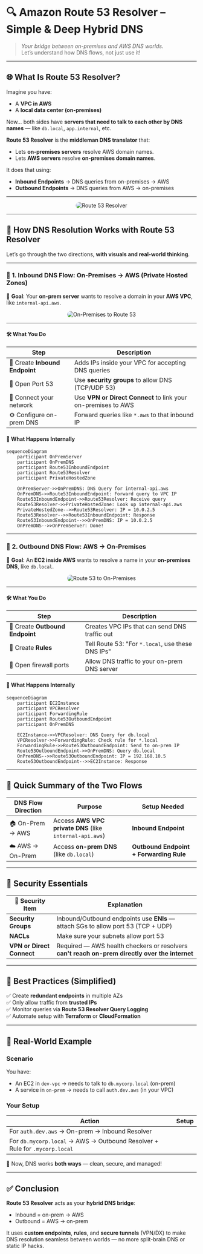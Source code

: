 # 🔍 **Amazon Route 53 Resolver – Simple & Deep Hybrid DNS**

> _Your bridge between on-premises and AWS DNS worlds._  
> Let’s understand how DNS flows, not just use it!

---

## 🌐 **What Is Route 53 Resolver?**

Imagine you have:

- A **VPC in AWS**
- A **local data center (on-premises)**

Now… both sides have **servers that need to talk to each other by DNS names** — like `db.local`, `app.internal`, etc.

**Route 53 Resolver** is the **middleman DNS translator** that:

- Lets **on-premises servers** resolve AWS domain names.
- Lets **AWS servers** resolve **on-premises domain names**.

It does that using:

- **Inbound Endpoints** → DNS queries from on-premises → AWS
- **Outbound Endpoints** → DNS queries from AWS → on-premises

---

<div style="text-align:center;">
  <img src="images/route53-resolver.png" alt="Route 53 Resolver" style="border-radius:10px;">
</div>

---

## 🔁 **How DNS Resolution Works with Route 53 Resolver**

Let’s go through the two directions, **with visuals and real-world thinking**.

---

### 🔄 **1. Inbound DNS Flow: On-Premises → AWS (Private Hosted Zones)**

🧠 **Goal**: Your **on-prem server** wants to resolve a domain in your **AWS VPC**, like `internal-api.aws`.

<div style="text-align:center;">
  <img src="images/on-premises-to-route53.png" alt="On-Premises to Route 53" style="border-radius:10px;">
</div>

---

#### 🛠️ What You Do

| Step                           | Description                                                   |
| ------------------------------ | ------------------------------------------------------------- |
| 🔌 Create **Inbound Endpoint** | Adds IPs inside your VPC for accepting DNS queries            |
| 🔐 Open Port 53                | Use **security groups** to allow DNS (TCP/UDP 53)             |
| 🔗 Connect your network        | Use **VPN or Direct Connect** to link your on-premises to AWS |
| ⚙️ Configure on-prem DNS       | Forward queries like `*.aws` to that inbound IP               |

#### 🧭 What Happens Internally

```mermaid
sequenceDiagram
    participant OnPremServer
    participant OnPremDNS
    participant Route53InboundEndpoint
    participant Route53Resolver
    participant PrivateHostedZone

    OnPremServer->>OnPremDNS: DNS Query for internal-api.aws
    OnPremDNS->>Route53InboundEndpoint: Forward query to VPC IP
    Route53InboundEndpoint->>Route53Resolver: Receive query
    Route53Resolver->>PrivateHostedZone: Look up internal-api.aws
    PrivateHostedZone-->>Route53Resolver: IP = 10.0.2.5
    Route53Resolver-->>Route53InboundEndpoint: Response
    Route53InboundEndpoint-->>OnPremDNS: IP = 10.0.2.5
    OnPremDNS-->>OnPremServer: Done!
```

---

### 🔄 **2. Outbound DNS Flow: AWS → On-Premises**

🧠 **Goal**: An **EC2 inside AWS** wants to resolve a name in your **on-premises DNS**, like `db.local`.

<div style="text-align:center;">
  <img src="images/route53-to-on-premises.png" alt="Route 53 to On-Premises" style="border-radius:10px;">
</div>

---

#### 🛠️ What You Do

| Step                            | Description                                       |
| ------------------------------- | ------------------------------------------------- |
| 🔌 Create **Outbound Endpoint** | Creates VPC IPs that can send DNS traffic out     |
| 📄 Create **Rules**             | Tell Route 53: "For `*.local`, use these DNS IPs" |
| 🔐 Open firewall ports          | Allow DNS traffic to your on-prem DNS server      |

#### 🧭 What Happens Internally

```mermaid
sequenceDiagram
    participant EC2Instance
    participant VPCResolver
    participant ForwardingRule
    participant Route53OutboundEndpoint
    participant OnPremDNS

    EC2Instance->>VPCResolver: DNS Query for db.local
    VPCResolver->>ForwardingRule: Check rule for *.local
    ForwardingRule->>Route53OutboundEndpoint: Send to on-prem IP
    Route53OutboundEndpoint->>OnPremDNS: Query db.local
    OnPremDNS-->>Route53OutboundEndpoint: IP = 192.168.10.5
    Route53OutboundEndpoint-->>EC2Instance: Response
```

---

## 🧠 **Quick Summary of the Two Flows**

| DNS Flow Direction | Purpose                                                  | Setup Needed                            |
| ------------------ | -------------------------------------------------------- | --------------------------------------- |
| 🏠 On-Prem → AWS   | Access **AWS VPC private DNS** (like `internal-api.aws`) | **Inbound Endpoint**                    |
| ☁️ AWS → On-Prem   | Access **on-prem DNS** (like `db.local`)                 | **Outbound Endpoint + Forwarding Rule** |

---

## 🔐 **Security Essentials**

| 🔐 Security Item          | Explanation                                                                                    |
| ------------------------- | ---------------------------------------------------------------------------------------------- |
| **Security Groups**       | Inbound/Outbound endpoints use **ENIs** — attach SGs to allow port 53 (TCP + UDP)              |
| **NACLs**                 | Make sure your subnets allow port 53                                                           |
| **VPN or Direct Connect** | Required — AWS health checkers or resolvers **can't reach on-prem directly over the internet** |

---

## 📘 **Best Practices (Simplified)**

✅ Create **redundant endpoints** in multiple AZs  
✅ Only allow traffic from **trusted IPs**  
✅ Monitor queries via **Route 53 Resolver Query Logging**  
✅ Automate setup with **Terraform** or **CloudFormation**

---

## 🧪 Real-World Example

### Scenario

You have:

- An EC2 in `dev-vpc` → needs to talk to `db.mycorp.local` (on-prem)
- A service in `on-prem` → needs to call `auth.dev.aws` (in your VPC)

### Your Setup

| Action                                                                     | Setup |
| -------------------------------------------------------------------------- | ----- |
| For `auth.dev.aws` → On-prem → Inbound Resolver                            |       |
| For `db.mycorp.local` → AWS → Outbound Resolver + Rule for `.mycorp.local` |       |

🎯 Now, DNS works **both ways** — clean, secure, and managed!

---

## ✅ Conclusion

**Route 53 Resolver** acts as your **hybrid DNS bridge**:

- Inbound = on-prem → AWS
- Outbound = AWS → on-prem

It uses **custom endpoints**, **rules**, and **secure tunnels** (VPN/DX) to make DNS resolution seamless between worlds — no more split-brain DNS or static IP hacks.
